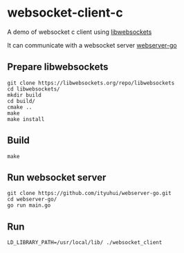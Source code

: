 # websocket-client-c
A demo of websocket c client using [libwebsockets](https://libwebsockets.org/)

It can communicate with a websocket server [webserver-go](https://github.com/ityuhui/webserver-go)

## Prepare libwebsockets

```shell
git clone https://libwebsockets.org/repo/libwebsockets
cd libwebsockets/
mkdir build
cd build/
cmake ..
make
make install
```

## Build
```shell
make
```

## Run websocket server
```shell
git clone https://github.com/ityuhui/webserver-go.git
cd webserver-go/
go run main.go
```
## Run
```shell
LD_LIBRARY_PATH=/usr/local/lib/ ./websocket_client
```